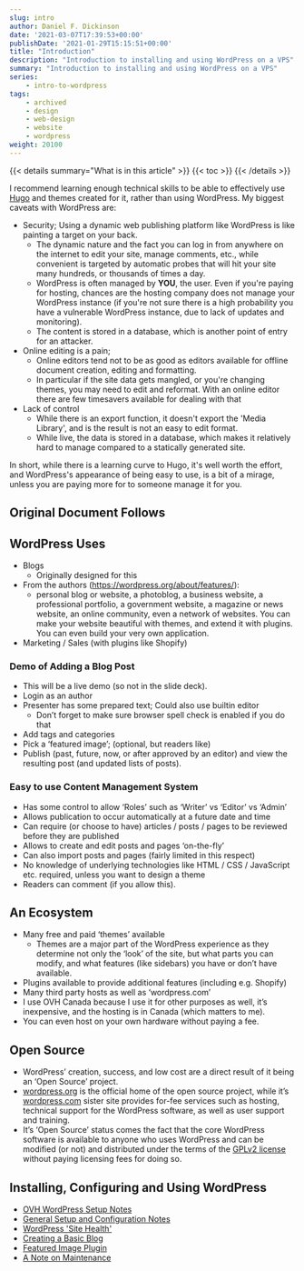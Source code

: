 ```yaml
---
slug: intro
author: Daniel F. Dickinson
date: '2021-03-07T17:39:53+00:00'
publishDate: '2021-01-29T15:15:51+00:00'
title: "Introduction"
description: "Introduction to installing and using WordPress on a VPS"
summary: "Introduction to installing and using WordPress on a VPS"
series:
    - intro-to-wordpress
tags:
    - archived
    - design
    - web-design
    - website
    - wordpress
weight: 20100
---
```


{{< details summary="What is in this article" >}}
{{< toc >}}
{{< /details >}}

I recommend learning enough technical skills to be able to effectively use [Hugo](https://gohugo.io) and themes created for it, rather than using WordPress. My biggest caveats with WordPress are:

* Security; Using a dynamic web publishing platform like WordPress is like painting a target on your back.
  * The dynamic nature and the fact you can log in from anywhere on the internet to edit your site, manage comments, etc., while convenient is targeted by automatic probes that will hit your site many hundreds, or thousands of times a day.
  * WordPress is often managed by **YOU**, the user. Even if you're paying for hosting, chances are the hosting company does not manage your WordPress instance (if you're not sure there is a high probability you have a vulnerable WordPress instance, due to lack of updates and monitoring).
  * The content is stored in a database, which is another point of entry for an attacker.
* Online editing is a pain;
  * Online editors tend not to be as good as editors available for offline document creation, editing and formatting.
  * In particular if the site data gets mangled, or you're changing themes, you may need to edit and reformat. With an online editor there are few timesavers available for dealing with that
* Lack of control
  * While there is an export function, it doesn't export the 'Media Library', and is the result is not an easy to edit format.
  * While live, the data is stored in a database, which makes it relatively hard to manage compared to a statically generated site.

In short, while there is a learning curve to Hugo, it's well worth the effort, and WordPress's appearance of being easy to use, is a bit of a mirage, unless you are paying more for to someone manage it for you.

## Original Document Follows

## WordPress Uses

* Blogs
  * Originally designed for this
* From the authors (<https://wordpress.org/about/features/>):
  * personal blog or website, a photoblog, a business website, a professional portfolio, a government website, a magazine or news website, an online community, even a network of websites. You can make your website beautiful with themes, and extend it with plugins. You can even build your very own application.
* Marketing / Sales (with plugins like Shopify)

### Demo of Adding a Blog Post

* This will be a live demo (so not in the slide deck).
* Login as an author
* Presenter has some prepared text; Could also use builtin editor
  * Don’t forget to make sure browser spell check is enabled if you do that
* Add tags and categories
* Pick a ‘featured image’; (optional, but readers like)
* Publish (past, future, now, or after approved by an editor) and view the resulting post (and updated lists of posts).

### Easy to use Content Management System

* Has some control to allow ‘Roles’ such as ‘Writer’ vs ‘Editor’ vs ‘Admin’
* Allows publication to occur automatically at a future date and time
* Can require (or choose to have) articles / posts / pages to be reviewed before they are published
* Allows to create and edit posts and pages ‘on-the-fly’
* Can also import posts and pages (fairly limited in this respect)
* No knowledge of underlying technologies like HTML / CSS / JavaScript etc. required, unless you want to design a theme
* Readers can comment (if you allow this).

## An Ecosystem

* Many free and paid ‘themes’ available
  * Themes are a major part of the WordPress experience as they determine not only the ‘look’ of the site, but what parts you can modify, and what features (like sidebars) you have or don’t have available.
* Plugins available to provide additional features (including e.g. Shopify)
* Many third party hosts as well as ‘wordpress.com’
* I use OVH Canada because I use it for other purposes as well, it’s inexpensive, and the hosting is in Canada (which matters to me).
* You can even host on your own hardware without paying a fee.

## Open Source

* WordPress’ creation, success, and low cost are a direct result of it being an ‘Open Source’ project.
* [wordpress.org](https://wordpress.org/) is the official home of the open source project, while it’s [wordpress.com](https://wordpress.com/) sister site provides for-fee services such as hosting, technical support for the WordPress software, as well as user support and training.
* It’s ‘Open Source’ status comes the fact that the core WordPress software is available to anyone who uses WordPress and can be modified (or not) and distributed under the terms of the [GPLv2 license](https://wordpress.org/about/license/) without paying licensing fees for doing so.

## Installing, Configuring and Using WordPress

* [OVH WordPress Setup Notes](ovh-setup/)
* [General Setup and Configuration Notes](setup/)
* [WordPress 'Site Health'](wordpress-site-health/)
* [Creating a Basic Blog](basic-blog/start-basic-blog/)
* [Featured Image Plugin](featured-image-plugin/)
* [A Note on Maintenance](a-note-on-maintenance/)
